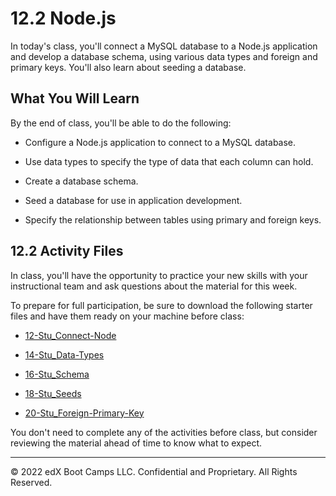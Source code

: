 # 12.2 Node.js
In today's class, you'll connect a MySQL database to a Node.js application and develop a database schema, using various data types and foreign and primary keys. You'll also learn about seeding a database.

## What You Will Learn
By the end of class, you'll be able to do the following:

* Configure a Node.js application to connect to a MySQL database.

* Use data types to specify the type of data that each column can hold.

* Create a database schema.

* Seed a database for use in application development.

* Specify the relationship between tables using primary and foreign keys.

## 12.2 Activity Files
In class, you'll have the opportunity to practice your new skills with your instructional team and ask questions about the material for this week.

To prepare for full participation, be sure to download the following starter files and have them ready on your machine before class:

* [12-Stu_Connect-Node](https://static.fullstack-bootcamp.com/lesson-files/12-SQL/12-Stu_Connect-Node.zip)

* [14-Stu_Data-Types](https://static.fullstack-bootcamp.com/lesson-files/12-SQL/14-Stu_Data-Types.zip)

* [16-Stu_Schema](https://static.fullstack-bootcamp.com/lesson-files/12-SQL/16-Stu_Schema.zip)

* [18-Stu_Seeds](https://static.fullstack-bootcamp.com/lesson-files/12-SQL/18-Stu_Seeds.zip)

* [20-Stu_Foreign-Primary-Key](https://static.fullstack-bootcamp.com/lesson-files/12-SQL/20-Stu_Foreign-Primary-Key.zip)

You don't need to complete any of the activities before class, but consider reviewing the material ahead of time to know what to expect.

---
© 2022 edX Boot Camps LLC. Confidential and Proprietary. All Rights Reserved.